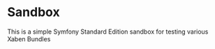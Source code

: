 Sandbox
========================

This is a simple Symfony Standard Edition sandbox for testing various 
Xaben Bundles